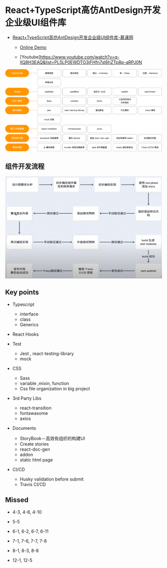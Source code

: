 # React+TypeScript高仿AntDesign开发企业级UI组件库
- [React+TypeScript高仿AntDesign开发企业级UI组件库-慕课网](https://coding.imooc.com/class/428.html)
  
  - [Online Demo](http://vikingship.xyz/)

  - [Youtube]https://www.youtube.com/watch?v=q-llQ8H3EAQ&list=PL5LP0EWDTG3jFHfn7sl6hZTp8p-aRPJ0N



![Cource content](./_notes/images/course-content.png)


## 组件开发流程
![](./_notes/_images/react-component-dev-process.png)
## Key points

- Typescript
  - interface
  - class
  - Generics

- React Hooks

- Test
  - Jest , react-testing-library
  - mock

- CSS
  - Sass
  - variable ,mixin, function
  - Css file organization in big project

- 3rd Party Libs
  - react-transition
  - fontawasome
  - axios

- Documents
  - StoryBook－高效有组织的构建UI
  - Create stories
  - react-doc-gen
  - addon
  - static html page

- CI/CD
  - Husky validation before submit
  - Travis CI/CD
## Missed
- 4-3, 4-8, 4-10
- 5-5
- 6-1, 6-2, 6-7, 6-11
- 7-1, 7-6, 7-7, 7-8
- 8-1, 8-3, 8-8


- 12-1, 12-5
